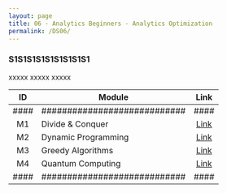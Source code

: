 ```yaml
---
layout: page
title: 06 - Analytics Beginners - Analytics Optimization
permalink: /DS06/
---
```


<h3>S1S1S1S1S1S1S1S1S1</h3>

xxxxx xxxxx xxxxx

| ID | Module                     |Link|
|:--:|----------------------------|:--:|
|####|############################|####|
| M1 | Divide & Conquer           |[Link](/03-MSDS-Courses/DS03/M1/)|
| M2 | Dynamic Programming        |[Link](/03-MSDS-Courses/DS03/M2/)|
| M3 | Greedy Algorithms          |[Link](/03-MSDS-Courses/DS03/M3/)|
| M4 | Quantum Computing          |[Link](/03-MSDS-Courses/DS03/M4/)|
|####|############################|####|


